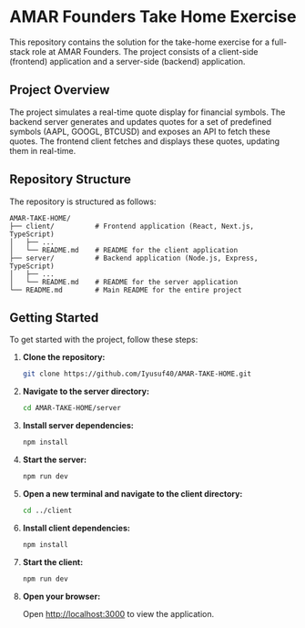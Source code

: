 # AMAR Founders Take Home Exercise

This repository contains the solution for the take-home exercise for a full-stack role at AMAR Founders. The project consists of a client-side (frontend) application and a server-side (backend) application.

## Project Overview

The project simulates a real-time quote display for financial symbols. The backend server generates and updates quotes for a set of predefined symbols (AAPL, GOOGL, BTCUSD) and exposes an API to fetch these quotes. The frontend client fetches and displays these quotes, updating them in real-time.

## Repository Structure

The repository is structured as follows:

```
AMAR-TAKE-HOME/
├── client/          # Frontend application (React, Next.js, TypeScript)
│   ├── ...
│   └── README.md    # README for the client application
├── server/          # Backend application (Node.js, Express, TypeScript)
│   ├── ...
│   └── README.md    # README for the server application
└── README.md        # Main README for the entire project
```

## Getting Started

To get started with the project, follow these steps:

1.  **Clone the repository:**

    ```bash
    git clone https://github.com/Iyusuf40/AMAR-TAKE-HOME.git
    ```

2.  **Navigate to the server directory:**

    ```bash
    cd AMAR-TAKE-HOME/server
    ```

3.  **Install server dependencies:**

    ```bash
    npm install
    ```

4.  **Start the server:**

    ```bash
    npm run dev
    ```

5.  **Open a new terminal and navigate to the client directory:**

    ```bash
    cd ../client
    ```

6.  **Install client dependencies:**

    ```bash
    npm install
    ```

7.  **Start the client:**

    ```bash
    npm run dev

8. **Open your browser:**

    Open [http://localhost:3000](http://localhost:3000) to view the application.
    